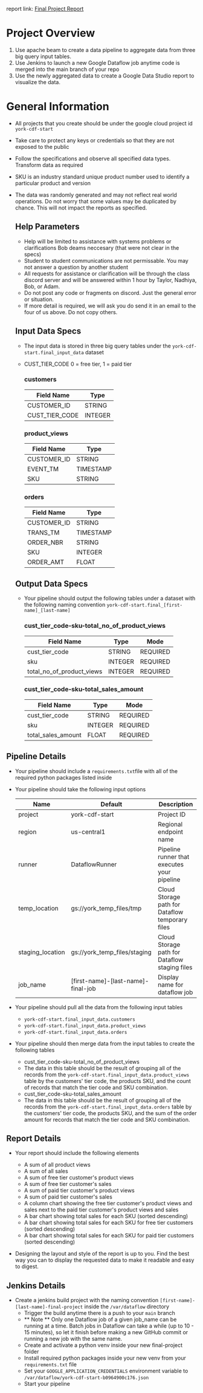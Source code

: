report link: [Final Project Report](https://datastudio.google.com/reporting/b060dd7a-fef6-4569-b910-75d02d409123)

# Project Overview

 1. Use apache beam to create a data pipeline to aggregate data from three big query input tables.
 2. Use Jenkins to launch a new Google Dataflow job anytime code is merged into the main branch of your repo
 3. Use the newly aggregated data to create a Google Data Studio report to visualize the data.

# General Information
  - All projects that you create should be under the google cloud project id ```york-cdf-start```
  - Take care to protect any keys or credentials so that they are not exposed to the public
  - Follow the specifications and observe all specified data types.  Transform data as required
  - SKU is an industry standard unique product number used to identify a particular product and version
  - The data was randomly generated and may not reflect real world operations.  Do not worry that some values may be duplicated by chance. This will not impact the reports as specified.

	## Help Parameters
	- Help will be limited to assistance with systems problems or clarifications Bob deams neccesary (that were not clear in the specs)
	- Student to student communications are not permissable.  You may not answer a question by another student
	- All requests for assistance or clarification will be through the class discord server and will be answered within 1 hour by Taylor, Nadhiya, Bob, or Adam.
	- Do not post any code or fragments on discord.  Just the general error or situation.
	- If more detail is required, we will ask you do send it in an email to the four of us above.  Do not copy others.

  
    ## Input Data Specs
    - The input data is stored in three big query tables under the ```york-cdf-start.final_input_data``` dataset
	- CUST_TIER_CODE 0 = free tier, 1 = paid tier

      ### customers

      | Field Name                | Type           |
      | ------------------------- | -------------- |
      | CUSTOMER_ID               | STRING         |
      | CUST_TIER_CODE            | INTEGER        |

      ### product_views
      | Field Name                | Type           |
      | ------------------------- | -------------- |
      | CUSTOMER_ID               | STRING         |
      | EVENT_TM                  | TIMESTAMP      |
      | SKU                       | STRING         |

      ### orders
      | Field Name                | Type           |
      | ------------------------- | -------------- |
      | CUSTOMER_ID               | STRING         |
      | TRANS_TM                  | TIMESTAMP      |
      | ORDER_NBR                 | STRING         |
      | SKU                       | INTEGER        |
      | ORDER_AMT                 | FLOAT          |

     ## Output Data Specs
    - Your pipeline should output the following tables under a dataset with the following naming convention ```york-cdf-start.final_[first-name]_[last-name]```

      ### cust_tier_code-sku-total_no_of_product_views

      | Field Name                | Type           | Mode        |
      | ------------------------- | -------------- | ----------- |
      | cust_tier_code            | STRING         | REQUIRED    |
      | sku                       | INTEGER        | REQUIRED    |
      | total_no_of_product_views | INTEGER        | REQUIRED    |

      ### cust_tier_code-sku-total_sales_amount

      | Field Name                | Type           | Mode        |
      | ------------------------- | -------------- | ----------- |
      | cust_tier_code            | STRING         | REQUIRED    |
      | sku                       | INTEGER        | REQUIRED    |
      | total_sales_amount        | FLOAT          | REQUIRED    |
  
## Pipeline Details
  - Your pipeline should include a ```requirements.txt```file with all of the required python packages listed inside
  - Your pipeline should take the following input options
  
  
      | Name             | Default                            | Description                                       |
      | ---------------- | ---------------------------------- | ------------------------------------------------- |
      | project          | york-cdf-start                     | Project ID                                        |
      | region           | us-central1                        | Regional endpoint name                            |
      | runner           | DataflowRunner                     | Pipeline runner that executes your pipeline       |
      | temp_location    | gs://york_temp_files/tmp           | Cloud Storage path for Dataflow temporary files   |
      | staging_location | gs://york_temp_files/staging       | Cloud Storage path for Dataflow staging files     |
      | job_name         | [first-name]-[last-name]-final-job | Display name for dataflow job                     |
   
   
  - Your pipeline should pull all the data from the following input tables
    - ```york-cdf-start.final_input_data.customers```
    - ```york-cdf-start.final_input_data.product_views```
    - ```york-cdf-start.final_input_data.orders```
   
  - Your pipeline should then merge data from the input tables to create the following tables
    - cust_tier_code-sku-total_no_of_product_views
    - The data in this table should be the result of grouping all of the records from the ```york-cdf-start.final_input_data.product_views``` table by the customers' tier code, the products SKU, and the count of records that match the tier code and SKU combination.
    - cust_tier_code-sku-total_sales_amount
    - The data in this table should be the result of grouping all of the records from the ```york-cdf-start.final_input_data.orders``` table by the customers' tier code, the products SKU, and the sum of the order amount for records that match the tier code and SKU combination.

## Report Details
  - Your report should include the following elements
    - A sum of all product views
    - A sum of all sales
    - A sum of free tier customer's product views
    - A sum of free tier customer's sales
    - A sum of paid tier customer's product views
    - A sum of paid tier customer's sales
    - A column chart showing the free tier customer's product views and sales next to the paid tier customer's product views and sales
    - A bar chart showing total sales for each SKU (sorted descending)
    - A bar chart showing total sales for each SKU for free tier customers  (sorted descending)
    - A bar chart showing total sales for each SKU for paid tier customers  (sorted descending)

- Designing the layout and style of the report is up to you. Find the best way you can to display the requested data to make it readable and easy to digest.

## Jenkins Details
 - Create a jenkins build project with the naming convention ```[first-name]-[last-name]-final-project``` inside the ```/var/dataflow``` directory
   - Trigger the build anytime there is a push to your ```main``` branch
   - ** Note ** Only one Dataflow job of a given job_name can be running at a time. Batch jobs in Dataflow can take a while (up to 10 - 15 minutes), so let it finish before making a new GitHub commit or running a new job with the same name.
   - Create and activate a python venv inside your new final-project folder
   - Install required python packages inside your new venv from your ```requirements.txt``` file
   - Set your ```GOOGLE_APPLICATION_CREDENTIALS``` environment variable to ```/var/dataflow/york-cdf-start-b0964900c176.json```
   - Start your pipeline
